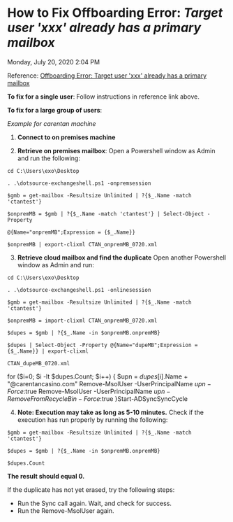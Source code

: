 # How to Fix Offboarding Error: *Target user 'xxx' already has a primary mailbox* 
Monday, July 20, 2020
2:04 PM

Reference: [Offboarding Error: Target user 'xxx' already has a primary mailbox](https://microsoft.sharepoint.com/_forms/default.aspx)
 
**To fix for a single user**: Follow instructions in reference link above.
 
**To fix for a large group of users**:

 *Example for carentan machine*

1. **Connect to on premises machine**


2. **Retrieve on premises mailbox**: Open a Powershell window as Admin and run the following:

`cd C:\Users\exo\Desktop`

`. .\dotsource-exchangeshell.ps1 -onpremsession`

`$gmb = get-mailbox -Resultsize Unlimited | ?{$_.Name -match 'ctantest'}`

`$onpremMB = $gmb | ?{$_.Name -match 'ctantest'} | Select-Object -Property` 

`@{Name="onpremMB";Expression = {$_.Name}}` 

`$onpremMB | export-clixml CTAN_onpremMB_0720.xml`

 
3. **Retrieve cloud mailbox and find the duplicate**
Open another Powershell window as Admin and run:

`cd C:\Users\exo\Desktop`

`. .\dotsource-exchangeshell.ps1 -onlinesession`

`$gmb = get-mailbox -Resultsize Unlimited | ?{$_.Name -match 'ctantest'}`

`$onpremMB = import-clixml CTAN_onpremMB_0720.xml`

`$dupes = $gmb | ?{$_.Name -in $onpremMB.onpremMB}`

`$dupes | Select-Object -Property @{Name="dupeMB";Expression = {$_.Name}} | export-clixml`

`CTAN_dupeMB_0720.xml`

for ($i=0; $i -lt $dupes.Count; $i++) {
$upn = $dupes[$i].Name + "@carentancasino.com"
Remove-MsolUser -UserPrincipalName $upn -Force:$true
Remove-MsolUser -UserPrincipalName $upn -RemoveFromRecycleBin -Force:$true }Start-ADSyncSyncCycle
 

4. **Note: Execution may take as long as 5-10 minutes.**
Check if the execution has run properly by running the following:

`$gmb = get-mailbox -Resultsize Unlimited | ?{$_.Name -match 'ctantest'}`

`$dupes = $gmb | ?{$_.Name -in $onpremMB.onpremMB}`

`$dupes.Count`

**The result should equal 0.**

If the duplicate has not yet erased, try the following steps:
* Run the Sync call again. Wait, and check for success.
* Run the Remove-MsolUser again.
